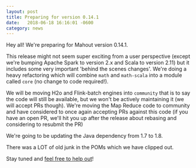```yaml
---
layout: post
title: Preparing for version 0.14.1
date:   2018-06-18 16:16:01 -0600
category: news
---
```


Hey all!  We're preparing for Mahout version 0.14.1.

This release might not seem super exciting from a user perspective (except 
we're bumping Apache Spark to version 2.x and Scala to version 2.11) but
it includes some very important 'behind the scenes changes'.  We're doing a 
heavy refactoring which will combine `math` and `math-scala` into a module 
called `core` (no change to code required!).

We will be moving H2o and Flink-batch engines into `community` that is to 
say the code will still be available, but we won't be actively maintaining 
it (we will accept PRs though).  We're moving the Map Reduce code to community
and have considered to once again accepting PRs against this code (if you have
an open PR, we'll hit you up after the release about rebasing and considering to
resubmit the PR)

We're going to be updating the Java dependency from 1.7 to 1.8. 

There was a LOT of old junk in the POMs which we have clipped out.

Stay tuned and [feel free to help out](https://issues.apache.org/jira/secure/RapidBoard.jspa?rapidView=80&projectKey=MAHOUT&view=detail&selectedIssue=MAHOUT-2047)! 

